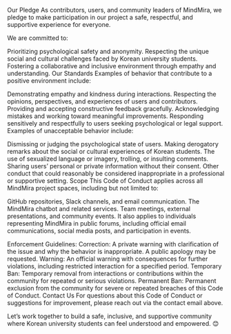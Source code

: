Our Pledge
As contributors, users, and community leaders of MindMira, we pledge to make participation in our project a safe, respectful, and supportive experience for everyone.

We are committed to:

Prioritizing psychological safety and anonymity.
Respecting the unique social and cultural challenges faced by Korean university students.
Fostering a collaborative and inclusive environment through empathy and understanding.
Our Standards
Examples of behavior that contribute to a positive environment include:

Demonstrating empathy and kindness during interactions.
Respecting the opinions, perspectives, and experiences of users and contributors.
Providing and accepting constructive feedback gracefully.
Acknowledging mistakes and working toward meaningful improvements.
Responding sensitively and respectfully to users seeking psychological or legal support.
Examples of unacceptable behavior include:

Dismissing or judging the psychological state of users.
Making derogatory remarks about the social or cultural experiences of Korean students.
The use of sexualized language or imagery, trolling, or insulting comments.
Sharing users’ personal or private information without their consent.
Other conduct that could reasonably be considered inappropriate in a professional or supportive setting.
Scope
This Code of Conduct applies across all MindMira project spaces, including but not limited to:

GitHub repositories, Slack channels, and email communication.
The MindMira chatbot and related services.
Team meetings, external presentations, and community events.
It also applies to individuals representing MindMira in public forums, including official email communications, social media posts, and participation in events.

Enforcement Guidelines:
Correction: A private warning with clarification of the issue and why the behavior is inappropriate. A public apology may be requested.
Warning: An official warning with consequences for further violations, including restricted interaction for a specified period.
Temporary Ban: Temporary removal from interactions or contributions within the community for repeated or serious violations.
Permanent Ban: Permanent exclusion from the community for severe or repeated breaches of this Code of Conduct.
Contact Us
For questions about this Code of Conduct or suggestions for improvement, please reach out via the contact email above.

Let’s work together to build a safe, inclusive, and supportive community where Korean university students can feel understood and empowered. 😊
